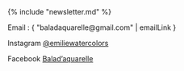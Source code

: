 <footer class="grid-auto">
{% include "newsletter.md" %}
<div>
<p>Email : { "baladaquarelle@gmail.com" | emailLink }</p>
<p>Instagram <a href="https://www.instagram.com/emiliewatercolors/" target="_blank">@emiliewatercolors</a></p>
<p>Facebook <a href="https://www.facebook.com/profile.php?id=61565101974439" target="_blank">Balad’aquarelle</a></p>
</footer>
